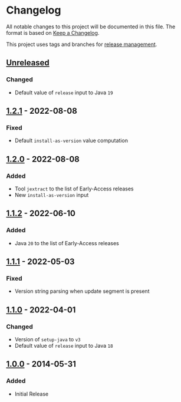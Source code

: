 # Changelog
All notable changes to this project will be documented in this file.
The format is based on [Keep a Changelog](https://keepachangelog.com/en/1.0.0/).

This project uses tags and branches for [release management](https://docs.github.com/en/actions/creating-actions/about-custom-actions#using-tags-for-release-management).


## [Unreleased]
### Changed
- Default value of `release` input to Java `19`

## [1.2.1] - 2022-08-08
### Fixed
- Default `install-as-version` value computation

## [1.2.0] - 2022-08-08
### Added
- Tool `jextract` to the list of Early-Access releases
- New `install-as-version` input

## [1.1.2] - 2022-06-10
### Added
- Java `20` to the list of Early-Access releases

## [1.1.1] - 2022-05-03
### Fixed
- Version string parsing when update segment is present

## [1.1.0] - 2022-04-01
### Changed
- Version of `setup-java` to `v3`
- Default value of `release` input to Java `18`

## [1.0.0] - 2014-05-31
### Added
- Initial Release

[Unreleased]: https://github.com/oracle-actions/setup-java/compare/v1.2.1...HEAD
[1.2.1]: https://github.com/oracle-actions/setup-java/compare/v1.2.0...v1.2.1
[1.2.0]: https://github.com/oracle-actions/setup-java/compare/v1.1.2...v1.2.0
[1.1.2]: https://github.com/oracle-actions/setup-java/compare/v1.1.1...v1.1.2
[1.1.1]: https://github.com/oracle-actions/setup-java/compare/v1.1.0...v1.1.1
[1.1.0]: https://github.com/oracle-actions/setup-java/compare/v1.0.0...v1.1.0
[1.0.0]: https://github.com/oracle-actions/setup-java/releases/tag/v1.0.0
